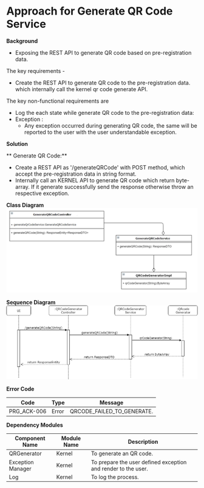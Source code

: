 # Approach for Generate QR Code Service

**Background**
- Exposing the REST API to generate QR code based on pre-registration data.

The key requirements -
-   Create the REST API to generate QR code to the pre-registration data. which internally call the kernel qr code generate API.

The key non-functional requirements are
-   Log the each state while generate QR code to the pre-registration data:
-   Exception :
    -   Any exception occurred during generating QR code, the same will be reported to the user with the user understandable exception.

**Solution**

** Generate QR Code:**
- Create a REST API as '/generateQRCode' with POST method, which accept the pre-registration data in string format.
- Internally call an KERNEL API to generate QR code which return byte-array. If it generate successfully send the response otherwise throw an respective exception.

**Class Diagram**
![pre-registration generateQRCode](_images/_class_diagram/generateQRCode.png)

**Sequence Diagram**
![pre-registration generateQRCode](_images/_sequence_diagram/QRcodeGenerate-generate.png)

**Error Code** 

Code|Type| Message
-----|----------|-------------
PRG_ACK-006|Error|  QRCODE_FAILED_TO_GENERATE.

**Dependency Modules**

Component Name | Module Name | Description | 
-----|----------|-------------|
QRGenerator | Kernel | To generate an QR code.
Exception Manager  |  Kernel     |       To prepare the user defined exception and render to the user.
Log        |          Kernel         |   To log the process.

